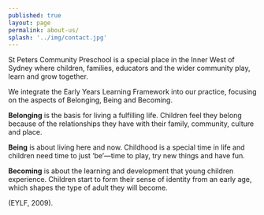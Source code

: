 ```yaml
---
published: true
layout: page
permalink: about-us/
splash: '../img/contact.jpg'
---
```

St Peters Community Preschool is a special place in the Inner West of Sydney where children, families, educators and the wider community play, learn and grow together.

We integrate the Early Years Learning Framework into our practice, focusing on the aspects of Belonging, Being and Becoming.

**Belonging** is the basis for living a fulfilling life. Children feel they belong because of the relationships they have with their family, community, culture and place.

**Being** is about living here and now. Childhood is a special time in life and children need time to just ‘be’—time to play, try new things and have fun.

**Becoming** is about the learning and development that young children experience. Children start to form their sense of identity from an early age, which shapes the type of adult they will become.

(EYLF, 2009).
